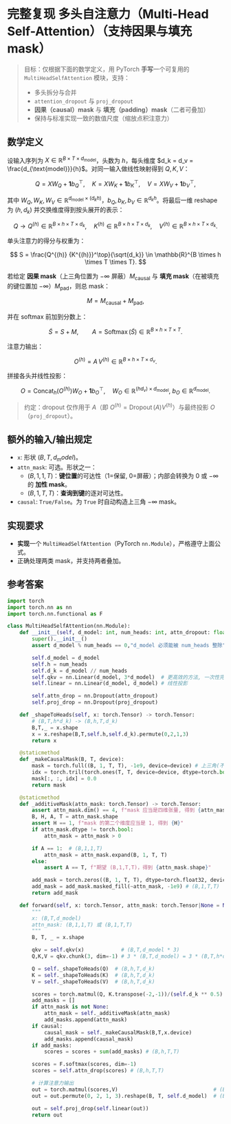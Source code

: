 # 完整复现 **多头自注意力（Multi-Head Self-Attention）**（支持因果与填充 mask）

> 目标：仅根据下面的数学定义，用 PyTorch **手写**一个可复用的 `MultiHeadSelfAttention` 模块，支持：
>
> - 多头拆分与合并
> - `attention_dropout` 与 `proj_dropout`
> - **因果（causal）mask** 与 **填充（padding）mask**（二者可叠加）
> - 保持与标准实现一致的数值尺度（缩放点积注意力）

## 数学定义

设输入序列为 $X \in \mathbb{R}^{B \times T \times d_{\text{model}}}$，头数为 $h$，每头维度 $d_k = d_v = \frac{d_{\text{model}}}{h}$。对同一输入做线性映射得到 $Q,K,V$：

$$
Q = X W_Q + \mathbf{1} b_Q^\top,\quad
K = X W_K + \mathbf{1} b_K^\top,\quad
V = X W_V + \mathbf{1} b_V^\top,
$$

其中 $W_Q,W_K,W_V \in \mathbb{R}^{d_{\text{model}}\times (d_k h)}$，$b_Q,b_K,b_V \in \mathbb{R}^{d_k h}$。将最后一维 reshape 为 $(h,d_k)$ 并交换维度得到按头展开的表示：

$$
Q \to Q^{(h)} \in \mathbb{R}^{B \times h \times T \times d_k},\quad
K^{(h)} \in \mathbb{R}^{B \times h \times T \times d_k},\quad
V^{(h)} \in \mathbb{R}^{B \times h \times T \times d_k}.
$$

单头注意力的得分与权重为：

$$
S = \frac{Q^{(h)} {K^{(h)}}^\top}{\sqrt{d_k}} \in \mathbb{R}^{B \times h \times T \times T}.
$$

若给定 **因果 mask**（上三角位置为 $-\infty$ 屏蔽）$M_{\text{causal}}$ 与 **填充 mask**（在被填充的键位置加 $-\infty$）$M_{\text{pad}}$，则总 mask：

$$
M = M_{\text{causal}} + M_{\text{pad}},
$$

并在 softmax 前加到分数上：

$$
\tilde{S} = S + M,\qquad
A = \operatorname{Softmax}(\tilde{S}) \in \mathbb{R}^{B \times h \times T \times T}.
$$

注意力输出：

$$
O^{(h)} = A \, V^{(h)} \in \mathbb{R}^{B \times h \times T \times d_v}.
$$

拼接各头并线性投影：

$$
O = \operatorname{Concat}_h(O^{(h)}) W_O + \mathbf{1} b_O^\top,\quad
W_O \in \mathbb{R}^{(h d_v)\times d_{\text{model}}},\ b_O \in \mathbb{R}^{d_{\text{model}}}.
$$

> 约定：dropout 仅作用于 $A$（即 $O^{(h)}= \operatorname{Dropout}(A) V^{(h)}$）与最终投影 $O$（`proj_dropout`）。

## 额外的输入/输出规定

- `x`: 形状 $(B,T,d_model)$。
- `attn_mask`: 可选。形状之一：
  - $(B,1,1,T)$：**键位置**的可达性（1=保留, 0=屏蔽）；内部会转换为 $0$ 或 $-\infty$ 的 **加性 mask**。
  - $(B,1,T,T)$：**查询到键**的逐对可达性。
- `causal`: `True/False`。为 `True` 时自动构造上三角 $-\infty$ mask。

## 实现要求

- **实现**一个 `MultiHeadSelfAttention`（PyTorch `nn.Module`），严格遵守上面公式。
- 正确处理两类 mask，并支持两者叠加。

## 参考答案

```python
import torch
import torch.nn as nn
import torch.nn.functional as F

class MultiHeadSelfAttention(nn.Module):
    def __init__(self, d_model: int, num_heads: int, attn_dropout: float, proj_dropout: float):
        super().__init__()
        assert d_model % num_heads == 0,"d_model 必须能被 num_heads 整除"

        self.d_model = d_model
        self.h = num_heads
        self.d_k = d_model // num_heads
        self.qkv = nn.Linear(d_model, 3*d_model)  # 更高效的方法, 一次性完成三次计算
        self.linear = nn.Linear(d_model, d_model) # 线性投影

        self.attn_drop = nn.Dropout(attn_dropout)
        self.proj_drop = nn.Dropout(proj_dropout)

    def _shapeToHeads(self, x: torch.Tensor) -> torch.Tensor:
        # (B,T,h*d_k) -> (B,h,T,d_k)
        B,T,_ = x.shape
        x = x.reshape(B,T,self.h,self.d_k).permute(0,2,1,3)
        return x

    @staticmethod
    def _makeCausalMask(B, T, device):
        mask = torch.full((B, 1, T, T), -1e9, device=device) # 上三角(不含对角)位置置 -inf，用于加性 mask
        idx = torch.tril(torch.ones(T, T, device=device, dtype=torch.bool)) # 允许下三角(含对角)：用 0 覆盖
        mask[:, :, idx] = 0.0
        return mask

    @staticmethod
    def _additiveMask(attn_mask: torch.Tensor) -> torch.Tensor:
        assert attn_mask.dim() == 4, f"mask 应当是四维张量, 得到 {attn_mask.dim()} 维"
        B, H, A, T = attn_mask.shape
        assert H == 1, f"mask 的第二个维度应当是 1, 得到 {H}"
        if attn_mask.dtype != torch.bool:
            attn_mask = attn_mask > 0

        if A == 1:  # (B,1,1,T)
            attn_mask = attn_mask.expand(B, 1, T, T)
        else:
            assert A == T, f"期望 (B,1,T,T)，得到 {attn_mask.shape}"

        add_mask = torch.zeros((B, 1, T, T), dtype=torch.float32, device=attn_mask.device)
        add_mask = add_mask.masked_fill(~attn_mask, -1e9) # (B,1,T,T)
        return add_mask

    def forward(self, x: torch.Tensor, attn_mask: torch.Tensor|None = None, causal: bool = True,) -> torch.Tensor:
        """
        x: (B,T,d_model)
        attn_mask: (B,1,1,T) 或 (B,1,T,T)
        """
        B, T, _ = x.shape

        qkv = self.qkv(x)            # (B,T,d_model * 3)
        Q,K,V = qkv.chunk(3, dim=-1) # 3 * (B,T,d_model) = 3 * (B,T,h*d_k)

        Q = self._shapeToHeads(Q)  # (B,h,T,d_k)
        K = self._shapeToHeads(K)  # (B,h,T,d_k)
        V = self._shapeToHeads(V)  # (B,h,T,d_k)

        scores = torch.matmul(Q, K.transpose(-2,-1))/(self.d_k ** 0.5) # (B,h,T,T)
        add_masks = []
        if attn_mask is not None:
            attn_mask = self._additiveMask(attn_mask)
            add_masks.append(attn_mask)
        if causal:
            causal_mask = self._makeCausalMask(B,T,x.device)
            add_masks.append(causal_mask)
        if add_masks:
            scores = scores + sum(add_masks) # (B,h,T,T)

        scores = F.softmax(scores, dim=-1)
        scores = self.attn_drop(scores) # (B,h,T,T)

        # 计算注意力输出
        out = torch.matmul(scores,V)                               # (B,h,T,d_k)
        out = out.permute(0, 2, 1, 3).reshape(B, T, self.d_model)  # (B,h,T,d_k) -> (B,T,h,d_k) -> (B,T,d_model)

        out = self.proj_drop(self.linear(out))
        return out
```
